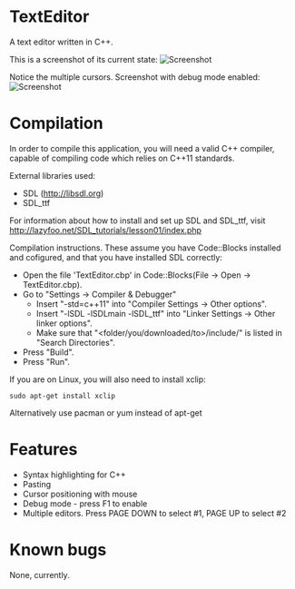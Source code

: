 TextEditor
==========

A text editor written in C++.

This is a screenshot of its current state:
![Screenshot](http://anickyan.koding.com/img/editor3.png)

Notice the multiple cursors. Screenshot with debug mode enabled:
![Screenshot](http://anickyan.koding.com/img/editor3_dbg.png)

Compilation
===========

In order to compile this application, you will need a valid C++ compiler,
capable of compiling code which relies on C++11 standards.

External libraries used:
* SDL (http://libsdl.org)
* SDL_ttf

For information about how to install and set up SDL 
and SDL_ttf, visit http://lazyfoo.net/SDL_tutorials/lesson01/index.php

Compilation instructions. These assume you have Code::Blocks installed
and cofigured, and that you have installed SDL correctly:

* Open the file 'TextEditor.cbp' in Code::Blocks(File -> Open -> TextEditor.cbp).
* Go to "Settings -> Compiler & Debugger"
	* Insert "-std=c++11" into "Compiler Settings -> Other options".
	* Insert "-lSDL -lSDLmain -lSDL_ttf" into "Linker Settings -> Other linker options".
	* Make sure that "<folder/you/downloaded/to>/include/" is listed in "Search Directories".
* Press "Build".
* Press "Run".

If you are on Linux, you will also need to install xclip:
```
sudo apt-get install xclip
```
Alternatively use pacman or yum instead of apt-get

Features
========

* Syntax highlighting for C++
* Pasting
* Cursor positioning with mouse
* Debug mode - press F1 to enable
* Multiple editors. Press PAGE DOWN to select #1, PAGE UP to select #2

Known bugs
==========

None, currently.
